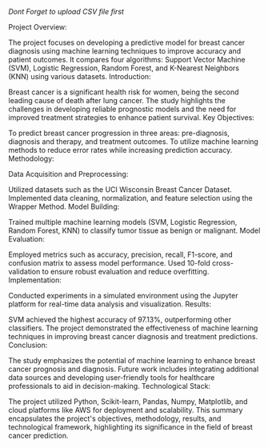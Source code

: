 *Dont Forget to upload CSV file first*

Project Overview:

The project focuses on developing a predictive model for breast cancer diagnosis using machine learning techniques to improve accuracy and patient outcomes.
It compares four algorithms: Support Vector Machine (SVM), Logistic Regression, Random Forest, and K-Nearest Neighbors (KNN) using various datasets.
Introduction:

Breast cancer is a significant health risk for women, being the second leading cause of death after lung cancer.
The study highlights the challenges in developing reliable prognostic models and the need for improved treatment strategies to enhance patient survival.
Key Objectives:

To predict breast cancer progression in three areas: pre-diagnosis, diagnosis and therapy, and treatment outcomes.
To utilize machine learning methods to reduce error rates while increasing prediction accuracy.
Methodology:

Data Acquisition and Preprocessing:

Utilized datasets such as the UCI Wisconsin Breast Cancer Dataset.
Implemented data cleaning, normalization, and feature selection using the Wrapper Method.
Model Building:

Trained multiple machine learning models (SVM, Logistic Regression, Random Forest, KNN) to classify tumor tissue as benign or malignant.
Model Evaluation:

Employed metrics such as accuracy, precision, recall, F1-score, and confusion matrix to assess model performance.
Used 10-fold cross-validation to ensure robust evaluation and reduce overfitting.
Implementation:

Conducted experiments in a simulated environment using the Jupyter platform for real-time data analysis and visualization.
Results:

SVM achieved the highest accuracy of 97.13%, outperforming other classifiers.
The project demonstrated the effectiveness of machine learning techniques in improving breast cancer diagnosis and treatment predictions.
Conclusion:

The study emphasizes the potential of machine learning to enhance breast cancer prognosis and diagnosis.
Future work includes integrating additional data sources and developing user-friendly tools for healthcare professionals to aid in decision-making.
Technological Stack:

The project utilized Python, Scikit-learn, Pandas, Numpy, Matplotlib, and cloud platforms like AWS for deployment and scalability.
This summary encapsulates the project's objectives, methodology, results, and technological framework, highlighting its significance in the field of breast cancer prediction.
